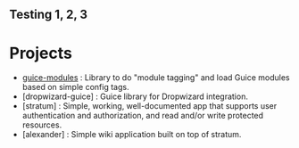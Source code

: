 ## Testing 1, 2, 3

# Projects

* [guice-modules](philion/guice-modules) : Library to do "module tagging" and load Guice modules based on simple config tags.
* [dropwizard-guice] : Guice library for Dropwizard integration.
* [stratum] : Simple, working, well-documented app that supports user authentication and authorization, and read and/or write protected resources.
* [alexander] : Simple wiki application built on top of stratum.
